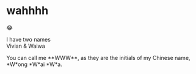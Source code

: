 # **wahhhh**
:joy:
<p>I have two names<br>
  Vivian & Waiwa</p>
You can call me **WWW**, 
as they are the initials of my Chinese name, *W*ong *W*ai *W*a.

